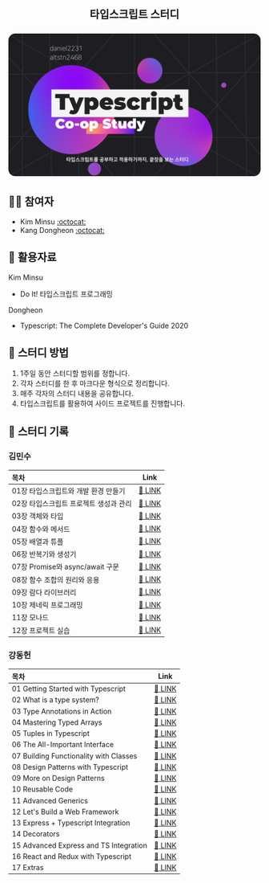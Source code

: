 <h2 align="center">
  타입스크립트 스터디
  <br/><br/>
  <img src="logo.png" alt="Book Logo" width="700">
</h2>

## 👨‍💻 참여자

- Kim Minsu [:octocat:](https://github.com/alstn2468)
- Kang Dongheon [:octocat:](https://github.com/daniel2231)

## 📑 활용자료

Kim Minsu
- Do It! 타입스크립트 프로그래밍

Dongheon
- Typescript: The Complete Developer's Guide 2020

## 📖 스터디 방법

1. 1주일 동안 스터디할 범위를 정합니다.
2. 각자 스터디를 한 후 마크다운 형식으로 정리합니다.
3. 매주 각자의 스터디 내용을 공유합니다.
4. 타입스크립트를 활용하여 사이드 프로젝트를 진행합니다.

## 📝 스터디 기록

### 김민수
| 목차                                   |                    Link                     |
| :------------------------------------- | :------------------------------------------: |
| 01장 타입스크립트와 개발 환경 만들기   |  [:link: LINK](./Summary/ms/Chapter_1/1.md)  |
| 02장 타입스크립트 프로젝트 생성과 관리 |  [:link: LINK](./Summary/ms/Chapter_2/2.md)  |
| 03장 객체와 타입                       |  [:link: LINK](./Summary/ms/Chapter_3/3.md)  |
| 04장 함수와 메서드                     |  [:link: LINK](./Summary/ms/Chapter_4/4.md)  |
| 05장 배열과 튜플                       |  [:link: LINK](./Summary/ms/Chapter_5/5.md)  |
| 06장 반복기와 생성기                   |  [:link: LINK](./Summary/ms/Chapter_6/6.md)  |
| 07장 Promise와 async/await 구문        |  [:link: LINK](./Summary/ms/Chapter_7/7.md)  |
| 08장 함수 조합의 원리와 응용           |  [:link: LINK](./Summary/ms/Chapter_8/8.md)  |
| 09장 람다 라이브러리                   |  [:link: LINK](./Summary/ms/Chapter_9/9.md)  |
| 10장 제네릭 프로그래밍                 | [:link: LINK](./Summary/ms/Chapter_10/10.md) |
| 11장 모나드                            | [:link: LINK](./Summary/ms/Chapter_11/11.md) |
| 12장 프로젝트 실습                     | [:link: LINK](./Summary/ms/Chapter_12/12.md) |


### 강동헌
| 목차                                   |                    Link                     |
| :------------------------------------- | :------------------------------------------: |
| 01 Getting Started with Typescript   |  [:link: LINK](./Summary/)  |
| 02 What is a type system? |  [:link: LINK](./Summary/)  |
| 03 Type Annotations in Action                       |  [:link: LINK](./Summary/)  |
| 04 Mastering Typed Arrays                     |  [:link: LINK](./Summary/)  |
| 05 Tuples in Typescript                      |  [:link: LINK](./Summary/)  |
| 06 The All-Important Interface                   |  [:link: LINK](./Summary/)  |
| 07 Building Functionality with Classes       |  [:link: LINK](./Summary/)  |
| 08 Design Patterns with Typescript         |  [:link: LINK](./Summary/)  |
| 09 More on Design Patterns                   |  [:link: LINK](./Summary/)  |
| 10 Reusable Code                 | [:link: LINK](./Summary/) |
| 11 Advanced Generics                            | [:link: LINK](./Summary/) |
| 12 Let's Build a Web Framework                     | [:link: LINK](./Summary/) |
| 13 Express + Typescript Integration | [:link: LINK](./Summary/) |
| 14 Decorators | [:link: LINK](./Summary/) |
| 15 Advanced Express and TS Integration | [:link: LINK](./Summary/) |
| 16 React and Redux with Typescript | [:link: LINK](./Summary/) |
| 17 Extras | [:link: LINK](./Summary/) |